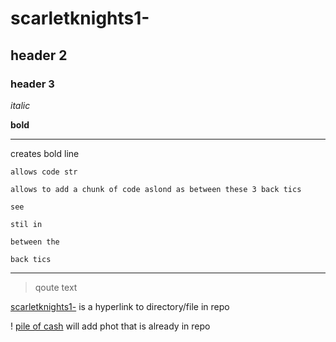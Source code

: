 # scarletknights1-

## header 2


### header 3

*italic*

**bold**

___    
creates bold line

`allows code str`

```
allows to add a chunk of code aslond as between these 3 back tics

see

stil in 

between the 

back tics

```

_____

> qoute text

[scarletknights1-](scarletknights1-) is a hyperlink to directory/file in repo

! [pile of cash]() will add phot that is already in repo
